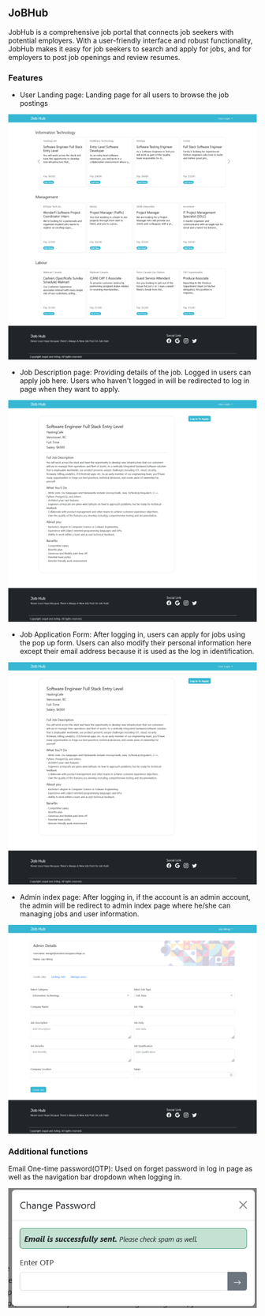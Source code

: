 ## JoBHub

JobHub is a comprehensive job portal that connects job seekers with potential employers. With a user-friendly interface and robust functionality, JobHub makes it easy for job seekers to search and apply for jobs, and for employers to post job openings and review resumes.

### Features

- User Landing page:
Landing page for all users to browse the job postings

![alt text](images/landing_page.png "Landing page")

- Job Description page:
Providing details of the job. Logged in users can apply job here. Users who haven't logged in will be redirected to log in page when they want to apply.

![Alt text](images/job_description.png "Job description")

- Job Application Form:
After logging in, users can apply for jobs using the pop up form. Users can also modify their personal information here except their email address because it is used as the log in identification.

![Alt text](images/job_description.png  "job application")

- Admin index page:
After logging in, if the account is an admin account, the admin will be redirect to admin index page where he/she can managing jobs and user information.

![Alt text](images/create_job.png "admin index")


### Additional functions
Email One-time password(OTP):
Used on forget password in log in page as well as the navigation bar dropdown when logging in.

![Alt text](images/email_otp.png "email OTP")